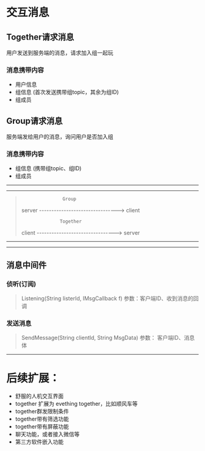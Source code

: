 
# 交互消息
## Together请求消息
  用户发送到服务端的消息，请求加入组一起玩
### 消息携带内容
 * 用户信息
 * 组信息 (首次发送携带组topic，其余为组ID)
 * 组成员

## Group请求消息
   服务端发给用户的消息，询问用户是否加入组
### 消息携带内容
 * 组信息 (携带组topic、组ID)
 * 组成员

* * * *
* * * *
>                    Group
>server   -------------------------------->   client
>
>                   Together
>client   -------------------------------->   server

* * * *
* * * *


## 消息中间件
### 侦听(订阅)         
> Listening(String listerId, IMsgCallback f)
> 参数：客户端ID、收到消息的回调

### 发送消息
> SendMessage(String clientId, String MsgData)
> 参数： 客户端ID、消息体

* * * *


# 后续扩展：
 * 舒服的人机交互界面
 * together 扩展为 evething together，比如顺风车等
 * together群发限制条件
 * together带有筛选功能
 * together带有屏蔽功能
 * 聊天功能，或者接入微信等
 * 第三方软件嵌入功能

